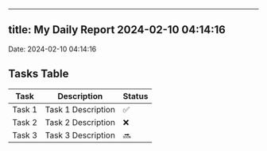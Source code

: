 
---
title: My Daily Report 2024-02-10 04:14:16
---

Date: 2024-02-10 04:14:16

## Tasks Table

| Task | Description | Status |
|------|-------------|--------|
| Task 1 | Task 1 Description | ✅ |
| Task 2 | Task 2 Description | ❌ |
| Task 3 | Task 3 Description | 🔜 |
